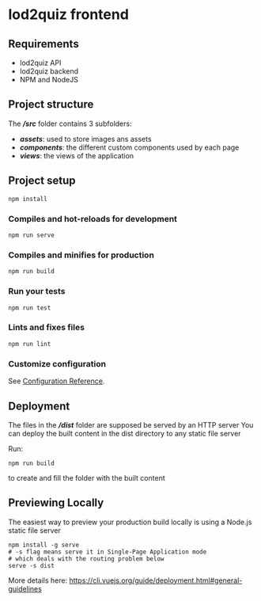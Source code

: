 # lod2quiz frontend

## Requirements
-   lod2quiz API
-   lod2quiz backend
-   NPM and NodeJS

## Project structure
The **_/src_** folder contains 3 subfolders:
-   **_assets_**: used to store images ans assets
-   **_components_**: the different custom components used by each page
-   **_views_**: the views of the application

## Project setup
```
npm install
```

### Compiles and hot-reloads for development
```
npm run serve
```

### Compiles and minifies for production
```
npm run build
```

### Run your tests
```
npm run test
```

### Lints and fixes files
```
npm run lint
```

### Customize configuration
See [Configuration Reference](https://cli.vuejs.org/config/).

## Deployment
The files in the **_/dist_** folder are supposed be served by an HTTP server
You can deploy the built content in the dist directory to any static file server

Run:
```
npm run build
```
to create and fill the folder with the built content

## Previewing Locally
The easiest way to preview your production build locally is using a Node.js static file server

```
npm install -g serve
# -s flag means serve it in Single-Page Application mode
# which deals with the routing problem below
serve -s dist
```

More details here: https://cli.vuejs.org/guide/deployment.html#general-guidelines
